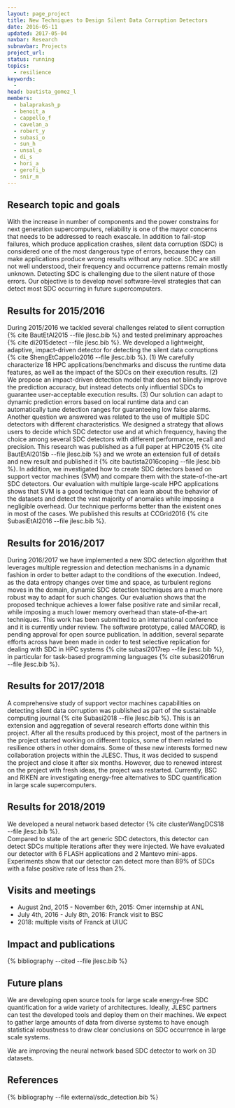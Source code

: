```yaml
---
layout: page_project
title: New Techniques to Design Silent Data Corruption Detectors
date: 2016-05-11
updated: 2017-05-04
navbar: Research
subnavbar: Projects
project_url:
status: running
topics:
  - resilience
keywords:
  -
head: bautista_gomez_l
members:
  - balaprakash_p
  - benoit_a
  - cappello_f
  - cavelan_a
  - robert_y
  - subasi_o
  - sun_h
  - unsal_o
  - di_s
  - hori_a
  - gerofi_b
  - snir_m
---
```


## Research topic and goals

With the increase in number of components and the power constrains for next
generation supercomputers, reliability is one of the mayor concerns that needs
to be addressed to reach exascale. In addition to fail-stop failures, which
produce application crashes, silent data corruption (SDC) is considered one of
the most dangerous type of errors, because they can make applications produce
wrong results without any notice. SDC are still not well understood, their
frequency and occurrence patterns remain mostly unknown. Detecting SDC is
challenging due to the silent nature of those errors. Our objective is to
develop novel software-level strategies that can detect most SDC occurring in
future supercomputers.

## Results for 2015/2016

During 2015/2016 we tackled several challenges related to silent corruption {%
cite BautEtAl2015 --file jlesc.bib %} and tested preliminary approaches {% cite
di2015detect --file jlesc.bib %}. We developed a lightweight, adaptive,
impact-driven detector for detecting the silent data corruptions {% cite
ShengEtCappello2016 --file jlesc.bib %}. (1) We carefully characterize 18 HPC
applications/benchmarks and discuss the runtime data features, as well as the
impact of the SDCs on their execution results. (2) We propose an impact-driven
detection model that does not blindly improve the prediction accuracy, but
instead detects only influential SDCs to guarantee user-acceptable execution
results. (3) Our solution can adapt to dynamic prediction errors based on local
runtime data and can automatically tune detection ranges for guaranteeing low
false alarms. Another question we answered was related to the use of multiple
SDC detectors with different characteristics. We designed a strategy that
allows users to decide which SDC detector use and at which frequency, having
the choice among several SDC detectors with different performance, recall and
precision. This research was published as a full paper at HiPC2015 {% cite
BautEtAl2015b --file jlesc.bib %} and we wrote an extension full of details and
new result and published it {% cite bautista2016coping --file jlesc.bib %}. In
addition, we investigated how to create SDC detectors based on support vector
machines (SVM) and compare them with the state-of-the-art SDC detectors. Our
evaluation with multiple large-scale HPC applications shows that SVM is a good
technique that can learn about the behavior of the datasets and detect the vast
majority of anomalies while imposing a negligible overhead. Our technique
performs better than the existent ones in most of the cases. We published this
results at CCGrid2016 {% cite SubasiEtAl2016 --file jlesc.bib %}.

## Results for 2016/2017

During 2016/2017 we have implemented a new SDC detection algorithm that
leverages multiple regression and detection mechanisms in a dynamic fashion in
order to better adapt to the conditions of the execution. Indeed, as the data
entropy changes over time and space, as turbulent regions moves in the domain,
dynamic SDC detection techniques are a much more robust way to adapt for such
changes. Our evaluation shows that the proposed technique achieves a lower
false positive rate and similar recall, while imposing a much lower memory
overhead than state-of-the-art techniques. This work has been submitted to an
international conference and it is currently under review. The software
prototype, called MACORD, is pending approval for open source publication. In
addition, several separate efforts across have been made in order to test
selective replication for dealing with SDC in HPC systems {% cite subasi2017rep
--file jlesc.bib %}, in particular for task-based programming languages {% cite
subasi2016run --file jlesc.bib %}.

## Results for 2017/2018

A comprehensive study of support vector machines capabilities on detecting
silent data corruption was published as part of the sustainable computing
journal {% cite Subasi2018 --file jlesc.bib %}. This is an extension and
aggregation of several research efforts done within this project.  After all
the results produced by this project, most of the partners in the project
started working on different topics, some of them related to resilience others
in other domains. Some of these new interests formed new collaboration projects
within the JLESC. Thus, it was decided to suspend the project and close it
after six months.  However, due to renewed interest on the project with fresh
ideas, the project was restarted. Currently, BSC and RIKEN are investigating
energy-free alternatives to SDC quantification in large scale supercomputers.

## Results for 2018/2019
We developed a neural network based detector {% cite clusterWangDCS18 --file jlesc.bib %}.  
Compared to state of the art generic SDC detectors, this detector can detect SDCs multiple iterations after they were injected.
We have evaluated our detector with 6 FLASH applications and 2 Mantevo mini-apps.
Experiments show that our detector can detect more than 89% of SDCs with a false positive rate of less than 2%.

## Visits and meetings

 * August 2nd, 2015 - November 6th, 2015: Omer internship at ANL
 * July 4th, 2016 - July 8th, 2016: Franck visit to BSC
 * 2018: multiple visits of Franck at UIUC


## Impact and publications

{% bibliography --cited --file jlesc.bib %}

## Future plans

We are developing open source tools for large scale energy-free SDC
quantification for a wide variety of architectures. Ideally, JLESC partners can
test the developed tools and deploy them on their machines. We expect to gather
large amounts of data from diverse systems to have enough statistical
robustness to draw clear conclusions on SDC occurrence in large scale systems.

We are improving the neural network based SDC detector to work on 3D datasets.

## References

{% bibliography --file external/sdc_detection.bib %}
